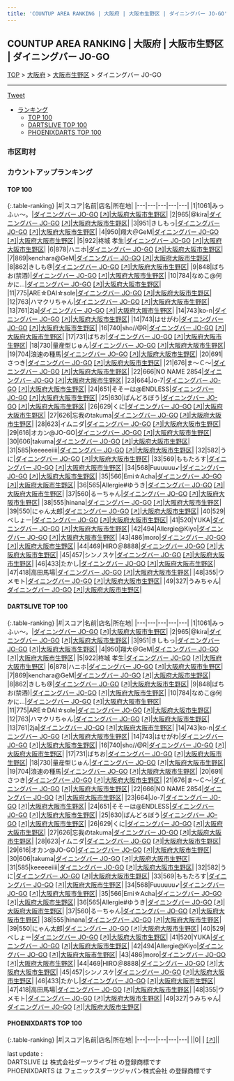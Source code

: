 ```yaml
---
title: 'COUNTUP AREA RANKING | 大阪府 | 大阪市生野区 | ダイニングバー JO-GO'
---
```

## COUNTUP AREA RANKING | 大阪府 | 大阪市生野区 | ダイニングバー JO-GO

[TOP](/darts/rank/) > [大阪府](/darts/rank/大阪府/) > [大阪市生野区](/darts/rank/大阪府/大阪市生野区/) > ダイニングバー JO-GO

___

<a href="https://twitter.com/share?ref_src=twsrc%5Etfw" data-text="COUNTUP AREA RANKING | 大阪府大阪市生野区ダイニングバー JO-GO" class="twitter-share-button" data-hashtags="DARTSLIVE,PHOENIXDARTS,darts,ダーツ" data-show-count="false">Tweet</a>

* [ランキング](#カウントアップランキング)
    * [TOP 100](#top-100)
    * [DARTSLIVE TOP 100](#dartslive-top-100)
    * [PHOENIXDARTS TOP 100](#phoenixdarts-top-100)

### 市区町村

<ul>

</ul>

### カウントアップランキング

#### TOP 100



{:.table-ranking}
|#|スコア|名前|店名|所在地|
|---|---|---|---|---|
|1|1061|<span class="rank-name-dl">みっふぃ〜。</span>|<a href="/darts/rank/shops/74289bbd4a643f5ca3f63593b5358cc4.html">ダイニングバー JO-GO</a> <a href="https://search.dartslive.com/jp/shop/74289bbd4a643f5ca3f63593b5358cc4">[↗]</a>|<a href="/darts/rank/大阪府/大阪市生野区">大阪府大阪市生野区</a>|
|2|965|<span class="rank-name-dl">@kira</span>|<a href="/darts/rank/shops/74289bbd4a643f5ca3f63593b5358cc4.html">ダイニングバー JO-GO</a> <a href="https://search.dartslive.com/jp/shop/74289bbd4a643f5ca3f63593b5358cc4">[↗]</a>|<a href="/darts/rank/大阪府/大阪市生野区">大阪府大阪市生野区</a>|
|3|951|<span class="rank-name-dl">きしもっ</span>|<a href="/darts/rank/shops/74289bbd4a643f5ca3f63593b5358cc4.html">ダイニングバー JO-GO</a> <a href="https://search.dartslive.com/jp/shop/74289bbd4a643f5ca3f63593b5358cc4">[↗]</a>|<a href="/darts/rank/大阪府/大阪市生野区">大阪府大阪市生野区</a>|
|4|950|<span class="rank-name-dl">翔大＠GeM</span>|<a href="/darts/rank/shops/74289bbd4a643f5ca3f63593b5358cc4.html">ダイニングバー JO-GO</a> <a href="https://search.dartslive.com/jp/shop/74289bbd4a643f5ca3f63593b5358cc4">[↗]</a>|<a href="/darts/rank/大阪府/大阪市生野区">大阪府大阪市生野区</a>|
|5|922|<span class="rank-name-dl">柊城 孝生</span>|<a href="/darts/rank/shops/74289bbd4a643f5ca3f63593b5358cc4.html">ダイニングバー JO-GO</a> <a href="https://search.dartslive.com/jp/shop/74289bbd4a643f5ca3f63593b5358cc4">[↗]</a>|<a href="/darts/rank/大阪府/大阪市生野区">大阪府大阪市生野区</a>|
|6|878|<span class="rank-name-dl">ハニホ</span>|<a href="/darts/rank/shops/74289bbd4a643f5ca3f63593b5358cc4.html">ダイニングバー JO-GO</a> <a href="https://search.dartslive.com/jp/shop/74289bbd4a643f5ca3f63593b5358cc4">[↗]</a>|<a href="/darts/rank/大阪府/大阪市生野区">大阪府大阪市生野区</a>|
|7|869|<span class="rank-name-dl">kenchara@GeM</span>|<a href="/darts/rank/shops/74289bbd4a643f5ca3f63593b5358cc4.html">ダイニングバー JO-GO</a> <a href="https://search.dartslive.com/jp/shop/74289bbd4a643f5ca3f63593b5358cc4">[↗]</a>|<a href="/darts/rank/大阪府/大阪市生野区">大阪府大阪市生野区</a>|
|8|862|<span class="rank-name-dl">きしも@</span>|<a href="/darts/rank/shops/74289bbd4a643f5ca3f63593b5358cc4.html">ダイニングバー JO-GO</a> <a href="https://search.dartslive.com/jp/shop/74289bbd4a643f5ca3f63593b5358cc4">[↗]</a>|<a href="/darts/rank/大阪府/大阪市生野区">大阪府大阪市生野区</a>|
|9|848|<span class="rank-name-dl">ばちお(禁酒)</span>|<a href="/darts/rank/shops/74289bbd4a643f5ca3f63593b5358cc4.html">ダイニングバー JO-GO</a> <a href="https://search.dartslive.com/jp/shop/74289bbd4a643f5ca3f63593b5358cc4">[↗]</a>|<a href="/darts/rank/大阪府/大阪市生野区">大阪府大阪市生野区</a>|
|10|784|<span class="rank-name-dl">なめこ@何かに…</span>|<a href="/darts/rank/shops/74289bbd4a643f5ca3f63593b5358cc4.html">ダイニングバー JO-GO</a> <a href="https://search.dartslive.com/jp/shop/74289bbd4a643f5ca3f63593b5358cc4">[↗]</a>|<a href="/darts/rank/大阪府/大阪市生野区">大阪府大阪市生野区</a>|
|11|775|<span class="rank-name-dl">ARE☆DAI☆sole</span>|<a href="/darts/rank/shops/74289bbd4a643f5ca3f63593b5358cc4.html">ダイニングバー JO-GO</a> <a href="https://search.dartslive.com/jp/shop/74289bbd4a643f5ca3f63593b5358cc4">[↗]</a>|<a href="/darts/rank/大阪府/大阪市生野区">大阪府大阪市生野区</a>|
|12|763|<span class="rank-name-dl">ハマクリちゃん</span>|<a href="/darts/rank/shops/74289bbd4a643f5ca3f63593b5358cc4.html">ダイニングバー JO-GO</a> <a href="https://search.dartslive.com/jp/shop/74289bbd4a643f5ca3f63593b5358cc4">[↗]</a>|<a href="/darts/rank/大阪府/大阪市生野区">大阪府大阪市生野区</a>|
|13|761|<span class="rank-name-dl">2ja</span>|<a href="/darts/rank/shops/74289bbd4a643f5ca3f63593b5358cc4.html">ダイニングバー JO-GO</a> <a href="https://search.dartslive.com/jp/shop/74289bbd4a643f5ca3f63593b5358cc4">[↗]</a>|<a href="/darts/rank/大阪府/大阪市生野区">大阪府大阪市生野区</a>|
|14|743|<span class="rank-name-dl">ko-n</span>|<a href="/darts/rank/shops/74289bbd4a643f5ca3f63593b5358cc4.html">ダイニングバー JO-GO</a> <a href="https://search.dartslive.com/jp/shop/74289bbd4a643f5ca3f63593b5358cc4">[↗]</a>|<a href="/darts/rank/大阪府/大阪市生野区">大阪府大阪市生野区</a>|
|14|743|<span class="rank-name-dl">はせがわ</span>|<a href="/darts/rank/shops/74289bbd4a643f5ca3f63593b5358cc4.html">ダイニングバー JO-GO</a> <a href="https://search.dartslive.com/jp/shop/74289bbd4a643f5ca3f63593b5358cc4">[↗]</a>|<a href="/darts/rank/大阪府/大阪市生野区">大阪府大阪市生野区</a>|
|16|740|<span class="rank-name-dl">sho//@R</span>|<a href="/darts/rank/shops/74289bbd4a643f5ca3f63593b5358cc4.html">ダイニングバー JO-GO</a> <a href="https://search.dartslive.com/jp/shop/74289bbd4a643f5ca3f63593b5358cc4">[↗]</a>|<a href="/darts/rank/大阪府/大阪市生野区">大阪府大阪市生野区</a>|
|17|731|<span class="rank-name-dl">ばちお</span>|<a href="/darts/rank/shops/74289bbd4a643f5ca3f63593b5358cc4.html">ダイニングバー JO-GO</a> <a href="https://search.dartslive.com/jp/shop/74289bbd4a643f5ca3f63593b5358cc4">[↗]</a>|<a href="/darts/rank/大阪府/大阪市生野区">大阪府大阪市生野区</a>|
|18|730|<span class="rank-name-dl">量産型じゅん</span>|<a href="/darts/rank/shops/74289bbd4a643f5ca3f63593b5358cc4.html">ダイニングバー JO-GO</a> <a href="https://search.dartslive.com/jp/shop/74289bbd4a643f5ca3f63593b5358cc4">[↗]</a>|<a href="/darts/rank/大阪府/大阪市生野区">大阪府大阪市生野区</a>|
|19|704|<span class="rank-name-dl">浪速の種馬</span>|<a href="/darts/rank/shops/74289bbd4a643f5ca3f63593b5358cc4.html">ダイニングバー JO-GO</a> <a href="https://search.dartslive.com/jp/shop/74289bbd4a643f5ca3f63593b5358cc4">[↗]</a>|<a href="/darts/rank/大阪府/大阪市生野区">大阪府大阪市生野区</a>|
|20|691|<span class="rank-name-dl">さつき</span>|<a href="/darts/rank/shops/74289bbd4a643f5ca3f63593b5358cc4.html">ダイニングバー JO-GO</a> <a href="https://search.dartslive.com/jp/shop/74289bbd4a643f5ca3f63593b5358cc4">[↗]</a>|<a href="/darts/rank/大阪府/大阪市生野区">大阪府大阪市生野区</a>|
|21|676|<span class="rank-name-dl">ま～Ｃ～</span>|<a href="/darts/rank/shops/74289bbd4a643f5ca3f63593b5358cc4.html">ダイニングバー JO-GO</a> <a href="https://search.dartslive.com/jp/shop/74289bbd4a643f5ca3f63593b5358cc4">[↗]</a>|<a href="/darts/rank/大阪府/大阪市生野区">大阪府大阪市生野区</a>|
|22|666|<span class="rank-name-dl">NO NAME 2854</span>|<a href="/darts/rank/shops/74289bbd4a643f5ca3f63593b5358cc4.html">ダイニングバー JO-GO</a> <a href="https://search.dartslive.com/jp/shop/74289bbd4a643f5ca3f63593b5358cc4">[↗]</a>|<a href="/darts/rank/大阪府/大阪市生野区">大阪府大阪市生野区</a>|
|23|664|<span class="rank-name-dl">Jo-7</span>|<a href="/darts/rank/shops/74289bbd4a643f5ca3f63593b5358cc4.html">ダイニングバー JO-GO</a> <a href="https://search.dartslive.com/jp/shop/74289bbd4a643f5ca3f63593b5358cc4">[↗]</a>|<a href="/darts/rank/大阪府/大阪市生野区">大阪府大阪市生野区</a>|
|24|651|<span class="rank-name-dl">そそーは@ENDLESS</span>|<a href="/darts/rank/shops/74289bbd4a643f5ca3f63593b5358cc4.html">ダイニングバー JO-GO</a> <a href="https://search.dartslive.com/jp/shop/74289bbd4a643f5ca3f63593b5358cc4">[↗]</a>|<a href="/darts/rank/大阪府/大阪市生野区">大阪府大阪市生野区</a>|
|25|630|<span class="rank-name-dl">ぱんどろぼう</span>|<a href="/darts/rank/shops/74289bbd4a643f5ca3f63593b5358cc4.html">ダイニングバー JO-GO</a> <a href="https://search.dartslive.com/jp/shop/74289bbd4a643f5ca3f63593b5358cc4">[↗]</a>|<a href="/darts/rank/大阪府/大阪市生野区">大阪府大阪市生野区</a>|
|26|629|<span class="rank-name-dl">くに</span>|<a href="/darts/rank/shops/74289bbd4a643f5ca3f63593b5358cc4.html">ダイニングバー JO-GO</a> <a href="https://search.dartslive.com/jp/shop/74289bbd4a643f5ca3f63593b5358cc4">[↗]</a>|<a href="/darts/rank/大阪府/大阪市生野区">大阪府大阪市生野区</a>|
|27|626|<span class="rank-name-dl">忘我のtakuma</span>|<a href="/darts/rank/shops/74289bbd4a643f5ca3f63593b5358cc4.html">ダイニングバー JO-GO</a> <a href="https://search.dartslive.com/jp/shop/74289bbd4a643f5ca3f63593b5358cc4">[↗]</a>|<a href="/darts/rank/大阪府/大阪市生野区">大阪府大阪市生野区</a>|
|28|623|<span class="rank-name-dl">イムニダ</span>|<a href="/darts/rank/shops/74289bbd4a643f5ca3f63593b5358cc4.html">ダイニングバー JO-GO</a> <a href="https://search.dartslive.com/jp/shop/74289bbd4a643f5ca3f63593b5358cc4">[↗]</a>|<a href="/darts/rank/大阪府/大阪市生野区">大阪府大阪市生野区</a>|
|29|616|<span class="rank-name-dl">オカン@JO-GO</span>|<a href="/darts/rank/shops/74289bbd4a643f5ca3f63593b5358cc4.html">ダイニングバー JO-GO</a> <a href="https://search.dartslive.com/jp/shop/74289bbd4a643f5ca3f63593b5358cc4">[↗]</a>|<a href="/darts/rank/大阪府/大阪市生野区">大阪府大阪市生野区</a>|
|30|606|<span class="rank-name-dl">takuma</span>|<a href="/darts/rank/shops/74289bbd4a643f5ca3f63593b5358cc4.html">ダイニングバー JO-GO</a> <a href="https://search.dartslive.com/jp/shop/74289bbd4a643f5ca3f63593b5358cc4">[↗]</a>|<a href="/darts/rank/大阪府/大阪市生野区">大阪府大阪市生野区</a>|
|31|585|<span class="rank-name-dl">keeeeeiiii</span>|<a href="/darts/rank/shops/74289bbd4a643f5ca3f63593b5358cc4.html">ダイニングバー JO-GO</a> <a href="https://search.dartslive.com/jp/shop/74289bbd4a643f5ca3f63593b5358cc4">[↗]</a>|<a href="/darts/rank/大阪府/大阪市生野区">大阪府大阪市生野区</a>|
|32|582|<span class="rank-name-dl">うに</span>|<a href="/darts/rank/shops/74289bbd4a643f5ca3f63593b5358cc4.html">ダイニングバー JO-GO</a> <a href="https://search.dartslive.com/jp/shop/74289bbd4a643f5ca3f63593b5358cc4">[↗]</a>|<a href="/darts/rank/大阪府/大阪市生野区">大阪府大阪市生野区</a>|
|33|569|<span class="rank-name-dl">ももたろす</span>|<a href="/darts/rank/shops/74289bbd4a643f5ca3f63593b5358cc4.html">ダイニングバー JO-GO</a> <a href="https://search.dartslive.com/jp/shop/74289bbd4a643f5ca3f63593b5358cc4">[↗]</a>|<a href="/darts/rank/大阪府/大阪市生野区">大阪府大阪市生野区</a>|
|34|568|<span class="rank-name-dl">Fuuuuuu➹</span>|<a href="/darts/rank/shops/74289bbd4a643f5ca3f63593b5358cc4.html">ダイニングバー JO-GO</a> <a href="https://search.dartslive.com/jp/shop/74289bbd4a643f5ca3f63593b5358cc4">[↗]</a>|<a href="/darts/rank/大阪府/大阪市生野区">大阪府大阪市生野区</a>|
|35|566|<span class="rank-name-dl">Emi☆Acha</span>|<a href="/darts/rank/shops/74289bbd4a643f5ca3f63593b5358cc4.html">ダイニングバー JO-GO</a> <a href="https://search.dartslive.com/jp/shop/74289bbd4a643f5ca3f63593b5358cc4">[↗]</a>|<a href="/darts/rank/大阪府/大阪市生野区">大阪府大阪市生野区</a>|
|36|565|<span class="rank-name-dl">Allergie#ゆうき</span>|<a href="/darts/rank/shops/74289bbd4a643f5ca3f63593b5358cc4.html">ダイニングバー JO-GO</a> <a href="https://search.dartslive.com/jp/shop/74289bbd4a643f5ca3f63593b5358cc4">[↗]</a>|<a href="/darts/rank/大阪府/大阪市生野区">大阪府大阪市生野区</a>|
|37|560|<span class="rank-name-dl">るーちゃん</span>|<a href="/darts/rank/shops/74289bbd4a643f5ca3f63593b5358cc4.html">ダイニングバー JO-GO</a> <a href="https://search.dartslive.com/jp/shop/74289bbd4a643f5ca3f63593b5358cc4">[↗]</a>|<a href="/darts/rank/大阪府/大阪市生野区">大阪府大阪市生野区</a>|
|38|555|<span class="rank-name-dl">hinana</span>|<a href="/darts/rank/shops/74289bbd4a643f5ca3f63593b5358cc4.html">ダイニングバー JO-GO</a> <a href="https://search.dartslive.com/jp/shop/74289bbd4a643f5ca3f63593b5358cc4">[↗]</a>|<a href="/darts/rank/大阪府/大阪市生野区">大阪府大阪市生野区</a>|
|39|550|<span class="rank-name-dl">にゃん太郎</span>|<a href="/darts/rank/shops/74289bbd4a643f5ca3f63593b5358cc4.html">ダイニングバー JO-GO</a> <a href="https://search.dartslive.com/jp/shop/74289bbd4a643f5ca3f63593b5358cc4">[↗]</a>|<a href="/darts/rank/大阪府/大阪市生野区">大阪府大阪市生野区</a>|
|40|529|<span class="rank-name-dl">べしょー</span>|<a href="/darts/rank/shops/74289bbd4a643f5ca3f63593b5358cc4.html">ダイニングバー JO-GO</a> <a href="https://search.dartslive.com/jp/shop/74289bbd4a643f5ca3f63593b5358cc4">[↗]</a>|<a href="/darts/rank/大阪府/大阪市生野区">大阪府大阪市生野区</a>|
|41|520|<span class="rank-name-dl">YUKA</span>|<a href="/darts/rank/shops/74289bbd4a643f5ca3f63593b5358cc4.html">ダイニングバー JO-GO</a> <a href="https://search.dartslive.com/jp/shop/74289bbd4a643f5ca3f63593b5358cc4">[↗]</a>|<a href="/darts/rank/大阪府/大阪市生野区">大阪府大阪市生野区</a>|
|42|494|<span class="rank-name-dl">Allergie@Kiyo</span>|<a href="/darts/rank/shops/74289bbd4a643f5ca3f63593b5358cc4.html">ダイニングバー JO-GO</a> <a href="https://search.dartslive.com/jp/shop/74289bbd4a643f5ca3f63593b5358cc4">[↗]</a>|<a href="/darts/rank/大阪府/大阪市生野区">大阪府大阪市生野区</a>|
|43|486|<span class="rank-name-dl">moro</span>|<a href="/darts/rank/shops/74289bbd4a643f5ca3f63593b5358cc4.html">ダイニングバー JO-GO</a> <a href="https://search.dartslive.com/jp/shop/74289bbd4a643f5ca3f63593b5358cc4">[↗]</a>|<a href="/darts/rank/大阪府/大阪市生野区">大阪府大阪市生野区</a>|
|44|469|<span class="rank-name-dl">HIRO＠8888</span>|<a href="/darts/rank/shops/74289bbd4a643f5ca3f63593b5358cc4.html">ダイニングバー JO-GO</a> <a href="https://search.dartslive.com/jp/shop/74289bbd4a643f5ca3f63593b5358cc4">[↗]</a>|<a href="/darts/rank/大阪府/大阪市生野区">大阪府大阪市生野区</a>|
|45|457|<span class="rank-name-dl">シンノスケ</span>|<a href="/darts/rank/shops/74289bbd4a643f5ca3f63593b5358cc4.html">ダイニングバー JO-GO</a> <a href="https://search.dartslive.com/jp/shop/74289bbd4a643f5ca3f63593b5358cc4">[↗]</a>|<a href="/darts/rank/大阪府/大阪市生野区">大阪府大阪市生野区</a>|
|46|433|<span class="rank-name-dl">たかし</span>|<a href="/darts/rank/shops/74289bbd4a643f5ca3f63593b5358cc4.html">ダイニングバー JO-GO</a> <a href="https://search.dartslive.com/jp/shop/74289bbd4a643f5ca3f63593b5358cc4">[↗]</a>|<a href="/darts/rank/大阪府/大阪市生野区">大阪府大阪市生野区</a>|
|47|418|<span class="rank-name-dl">高田馬場</span>|<a href="/darts/rank/shops/74289bbd4a643f5ca3f63593b5358cc4.html">ダイニングバー JO-GO</a> <a href="https://search.dartslive.com/jp/shop/74289bbd4a643f5ca3f63593b5358cc4">[↗]</a>|<a href="/darts/rank/大阪府/大阪市生野区">大阪府大阪市生野区</a>|
|48|355|<span class="rank-name-dl">ウメモト</span>|<a href="/darts/rank/shops/74289bbd4a643f5ca3f63593b5358cc4.html">ダイニングバー JO-GO</a> <a href="https://search.dartslive.com/jp/shop/74289bbd4a643f5ca3f63593b5358cc4">[↗]</a>|<a href="/darts/rank/大阪府/大阪市生野区">大阪府大阪市生野区</a>|
|49|327|<span class="rank-name-dl">うみちゃん</span>|<a href="/darts/rank/shops/74289bbd4a643f5ca3f63593b5358cc4.html">ダイニングバー JO-GO</a> <a href="https://search.dartslive.com/jp/shop/74289bbd4a643f5ca3f63593b5358cc4">[↗]</a>|<a href="/darts/rank/大阪府/大阪市生野区">大阪府大阪市生野区</a>|


#### DARTSLIVE TOP 100



{:.table-ranking}
|#|スコア|名前|店名|所在地|
|---|---|---|---|---|
|1|1061|<span class="rank-name-dl">みっふぃ〜。</span>|<a href="/darts/rank/shops/74289bbd4a643f5ca3f63593b5358cc4.html">ダイニングバー JO-GO</a> <a href="https://search.dartslive.com/jp/shop/74289bbd4a643f5ca3f63593b5358cc4">[↗]</a>|<a href="/darts/rank/大阪府/大阪市生野区">大阪府大阪市生野区</a>|
|2|965|<span class="rank-name-dl">@kira</span>|<a href="/darts/rank/shops/74289bbd4a643f5ca3f63593b5358cc4.html">ダイニングバー JO-GO</a> <a href="https://search.dartslive.com/jp/shop/74289bbd4a643f5ca3f63593b5358cc4">[↗]</a>|<a href="/darts/rank/大阪府/大阪市生野区">大阪府大阪市生野区</a>|
|3|951|<span class="rank-name-dl">きしもっ</span>|<a href="/darts/rank/shops/74289bbd4a643f5ca3f63593b5358cc4.html">ダイニングバー JO-GO</a> <a href="https://search.dartslive.com/jp/shop/74289bbd4a643f5ca3f63593b5358cc4">[↗]</a>|<a href="/darts/rank/大阪府/大阪市生野区">大阪府大阪市生野区</a>|
|4|950|<span class="rank-name-dl">翔大＠GeM</span>|<a href="/darts/rank/shops/74289bbd4a643f5ca3f63593b5358cc4.html">ダイニングバー JO-GO</a> <a href="https://search.dartslive.com/jp/shop/74289bbd4a643f5ca3f63593b5358cc4">[↗]</a>|<a href="/darts/rank/大阪府/大阪市生野区">大阪府大阪市生野区</a>|
|5|922|<span class="rank-name-dl">柊城 孝生</span>|<a href="/darts/rank/shops/74289bbd4a643f5ca3f63593b5358cc4.html">ダイニングバー JO-GO</a> <a href="https://search.dartslive.com/jp/shop/74289bbd4a643f5ca3f63593b5358cc4">[↗]</a>|<a href="/darts/rank/大阪府/大阪市生野区">大阪府大阪市生野区</a>|
|6|878|<span class="rank-name-dl">ハニホ</span>|<a href="/darts/rank/shops/74289bbd4a643f5ca3f63593b5358cc4.html">ダイニングバー JO-GO</a> <a href="https://search.dartslive.com/jp/shop/74289bbd4a643f5ca3f63593b5358cc4">[↗]</a>|<a href="/darts/rank/大阪府/大阪市生野区">大阪府大阪市生野区</a>|
|7|869|<span class="rank-name-dl">kenchara@GeM</span>|<a href="/darts/rank/shops/74289bbd4a643f5ca3f63593b5358cc4.html">ダイニングバー JO-GO</a> <a href="https://search.dartslive.com/jp/shop/74289bbd4a643f5ca3f63593b5358cc4">[↗]</a>|<a href="/darts/rank/大阪府/大阪市生野区">大阪府大阪市生野区</a>|
|8|862|<span class="rank-name-dl">きしも@</span>|<a href="/darts/rank/shops/74289bbd4a643f5ca3f63593b5358cc4.html">ダイニングバー JO-GO</a> <a href="https://search.dartslive.com/jp/shop/74289bbd4a643f5ca3f63593b5358cc4">[↗]</a>|<a href="/darts/rank/大阪府/大阪市生野区">大阪府大阪市生野区</a>|
|9|848|<span class="rank-name-dl">ばちお(禁酒)</span>|<a href="/darts/rank/shops/74289bbd4a643f5ca3f63593b5358cc4.html">ダイニングバー JO-GO</a> <a href="https://search.dartslive.com/jp/shop/74289bbd4a643f5ca3f63593b5358cc4">[↗]</a>|<a href="/darts/rank/大阪府/大阪市生野区">大阪府大阪市生野区</a>|
|10|784|<span class="rank-name-dl">なめこ@何かに…</span>|<a href="/darts/rank/shops/74289bbd4a643f5ca3f63593b5358cc4.html">ダイニングバー JO-GO</a> <a href="https://search.dartslive.com/jp/shop/74289bbd4a643f5ca3f63593b5358cc4">[↗]</a>|<a href="/darts/rank/大阪府/大阪市生野区">大阪府大阪市生野区</a>|
|11|775|<span class="rank-name-dl">ARE☆DAI☆sole</span>|<a href="/darts/rank/shops/74289bbd4a643f5ca3f63593b5358cc4.html">ダイニングバー JO-GO</a> <a href="https://search.dartslive.com/jp/shop/74289bbd4a643f5ca3f63593b5358cc4">[↗]</a>|<a href="/darts/rank/大阪府/大阪市生野区">大阪府大阪市生野区</a>|
|12|763|<span class="rank-name-dl">ハマクリちゃん</span>|<a href="/darts/rank/shops/74289bbd4a643f5ca3f63593b5358cc4.html">ダイニングバー JO-GO</a> <a href="https://search.dartslive.com/jp/shop/74289bbd4a643f5ca3f63593b5358cc4">[↗]</a>|<a href="/darts/rank/大阪府/大阪市生野区">大阪府大阪市生野区</a>|
|13|761|<span class="rank-name-dl">2ja</span>|<a href="/darts/rank/shops/74289bbd4a643f5ca3f63593b5358cc4.html">ダイニングバー JO-GO</a> <a href="https://search.dartslive.com/jp/shop/74289bbd4a643f5ca3f63593b5358cc4">[↗]</a>|<a href="/darts/rank/大阪府/大阪市生野区">大阪府大阪市生野区</a>|
|14|743|<span class="rank-name-dl">ko-n</span>|<a href="/darts/rank/shops/74289bbd4a643f5ca3f63593b5358cc4.html">ダイニングバー JO-GO</a> <a href="https://search.dartslive.com/jp/shop/74289bbd4a643f5ca3f63593b5358cc4">[↗]</a>|<a href="/darts/rank/大阪府/大阪市生野区">大阪府大阪市生野区</a>|
|14|743|<span class="rank-name-dl">はせがわ</span>|<a href="/darts/rank/shops/74289bbd4a643f5ca3f63593b5358cc4.html">ダイニングバー JO-GO</a> <a href="https://search.dartslive.com/jp/shop/74289bbd4a643f5ca3f63593b5358cc4">[↗]</a>|<a href="/darts/rank/大阪府/大阪市生野区">大阪府大阪市生野区</a>|
|16|740|<span class="rank-name-dl">sho//@R</span>|<a href="/darts/rank/shops/74289bbd4a643f5ca3f63593b5358cc4.html">ダイニングバー JO-GO</a> <a href="https://search.dartslive.com/jp/shop/74289bbd4a643f5ca3f63593b5358cc4">[↗]</a>|<a href="/darts/rank/大阪府/大阪市生野区">大阪府大阪市生野区</a>|
|17|731|<span class="rank-name-dl">ばちお</span>|<a href="/darts/rank/shops/74289bbd4a643f5ca3f63593b5358cc4.html">ダイニングバー JO-GO</a> <a href="https://search.dartslive.com/jp/shop/74289bbd4a643f5ca3f63593b5358cc4">[↗]</a>|<a href="/darts/rank/大阪府/大阪市生野区">大阪府大阪市生野区</a>|
|18|730|<span class="rank-name-dl">量産型じゅん</span>|<a href="/darts/rank/shops/74289bbd4a643f5ca3f63593b5358cc4.html">ダイニングバー JO-GO</a> <a href="https://search.dartslive.com/jp/shop/74289bbd4a643f5ca3f63593b5358cc4">[↗]</a>|<a href="/darts/rank/大阪府/大阪市生野区">大阪府大阪市生野区</a>|
|19|704|<span class="rank-name-dl">浪速の種馬</span>|<a href="/darts/rank/shops/74289bbd4a643f5ca3f63593b5358cc4.html">ダイニングバー JO-GO</a> <a href="https://search.dartslive.com/jp/shop/74289bbd4a643f5ca3f63593b5358cc4">[↗]</a>|<a href="/darts/rank/大阪府/大阪市生野区">大阪府大阪市生野区</a>|
|20|691|<span class="rank-name-dl">さつき</span>|<a href="/darts/rank/shops/74289bbd4a643f5ca3f63593b5358cc4.html">ダイニングバー JO-GO</a> <a href="https://search.dartslive.com/jp/shop/74289bbd4a643f5ca3f63593b5358cc4">[↗]</a>|<a href="/darts/rank/大阪府/大阪市生野区">大阪府大阪市生野区</a>|
|21|676|<span class="rank-name-dl">ま～Ｃ～</span>|<a href="/darts/rank/shops/74289bbd4a643f5ca3f63593b5358cc4.html">ダイニングバー JO-GO</a> <a href="https://search.dartslive.com/jp/shop/74289bbd4a643f5ca3f63593b5358cc4">[↗]</a>|<a href="/darts/rank/大阪府/大阪市生野区">大阪府大阪市生野区</a>|
|22|666|<span class="rank-name-dl">NO NAME 2854</span>|<a href="/darts/rank/shops/74289bbd4a643f5ca3f63593b5358cc4.html">ダイニングバー JO-GO</a> <a href="https://search.dartslive.com/jp/shop/74289bbd4a643f5ca3f63593b5358cc4">[↗]</a>|<a href="/darts/rank/大阪府/大阪市生野区">大阪府大阪市生野区</a>|
|23|664|<span class="rank-name-dl">Jo-7</span>|<a href="/darts/rank/shops/74289bbd4a643f5ca3f63593b5358cc4.html">ダイニングバー JO-GO</a> <a href="https://search.dartslive.com/jp/shop/74289bbd4a643f5ca3f63593b5358cc4">[↗]</a>|<a href="/darts/rank/大阪府/大阪市生野区">大阪府大阪市生野区</a>|
|24|651|<span class="rank-name-dl">そそーは@ENDLESS</span>|<a href="/darts/rank/shops/74289bbd4a643f5ca3f63593b5358cc4.html">ダイニングバー JO-GO</a> <a href="https://search.dartslive.com/jp/shop/74289bbd4a643f5ca3f63593b5358cc4">[↗]</a>|<a href="/darts/rank/大阪府/大阪市生野区">大阪府大阪市生野区</a>|
|25|630|<span class="rank-name-dl">ぱんどろぼう</span>|<a href="/darts/rank/shops/74289bbd4a643f5ca3f63593b5358cc4.html">ダイニングバー JO-GO</a> <a href="https://search.dartslive.com/jp/shop/74289bbd4a643f5ca3f63593b5358cc4">[↗]</a>|<a href="/darts/rank/大阪府/大阪市生野区">大阪府大阪市生野区</a>|
|26|629|<span class="rank-name-dl">くに</span>|<a href="/darts/rank/shops/74289bbd4a643f5ca3f63593b5358cc4.html">ダイニングバー JO-GO</a> <a href="https://search.dartslive.com/jp/shop/74289bbd4a643f5ca3f63593b5358cc4">[↗]</a>|<a href="/darts/rank/大阪府/大阪市生野区">大阪府大阪市生野区</a>|
|27|626|<span class="rank-name-dl">忘我のtakuma</span>|<a href="/darts/rank/shops/74289bbd4a643f5ca3f63593b5358cc4.html">ダイニングバー JO-GO</a> <a href="https://search.dartslive.com/jp/shop/74289bbd4a643f5ca3f63593b5358cc4">[↗]</a>|<a href="/darts/rank/大阪府/大阪市生野区">大阪府大阪市生野区</a>|
|28|623|<span class="rank-name-dl">イムニダ</span>|<a href="/darts/rank/shops/74289bbd4a643f5ca3f63593b5358cc4.html">ダイニングバー JO-GO</a> <a href="https://search.dartslive.com/jp/shop/74289bbd4a643f5ca3f63593b5358cc4">[↗]</a>|<a href="/darts/rank/大阪府/大阪市生野区">大阪府大阪市生野区</a>|
|29|616|<span class="rank-name-dl">オカン@JO-GO</span>|<a href="/darts/rank/shops/74289bbd4a643f5ca3f63593b5358cc4.html">ダイニングバー JO-GO</a> <a href="https://search.dartslive.com/jp/shop/74289bbd4a643f5ca3f63593b5358cc4">[↗]</a>|<a href="/darts/rank/大阪府/大阪市生野区">大阪府大阪市生野区</a>|
|30|606|<span class="rank-name-dl">takuma</span>|<a href="/darts/rank/shops/74289bbd4a643f5ca3f63593b5358cc4.html">ダイニングバー JO-GO</a> <a href="https://search.dartslive.com/jp/shop/74289bbd4a643f5ca3f63593b5358cc4">[↗]</a>|<a href="/darts/rank/大阪府/大阪市生野区">大阪府大阪市生野区</a>|
|31|585|<span class="rank-name-dl">keeeeeiiii</span>|<a href="/darts/rank/shops/74289bbd4a643f5ca3f63593b5358cc4.html">ダイニングバー JO-GO</a> <a href="https://search.dartslive.com/jp/shop/74289bbd4a643f5ca3f63593b5358cc4">[↗]</a>|<a href="/darts/rank/大阪府/大阪市生野区">大阪府大阪市生野区</a>|
|32|582|<span class="rank-name-dl">うに</span>|<a href="/darts/rank/shops/74289bbd4a643f5ca3f63593b5358cc4.html">ダイニングバー JO-GO</a> <a href="https://search.dartslive.com/jp/shop/74289bbd4a643f5ca3f63593b5358cc4">[↗]</a>|<a href="/darts/rank/大阪府/大阪市生野区">大阪府大阪市生野区</a>|
|33|569|<span class="rank-name-dl">ももたろす</span>|<a href="/darts/rank/shops/74289bbd4a643f5ca3f63593b5358cc4.html">ダイニングバー JO-GO</a> <a href="https://search.dartslive.com/jp/shop/74289bbd4a643f5ca3f63593b5358cc4">[↗]</a>|<a href="/darts/rank/大阪府/大阪市生野区">大阪府大阪市生野区</a>|
|34|568|<span class="rank-name-dl">Fuuuuuu➹</span>|<a href="/darts/rank/shops/74289bbd4a643f5ca3f63593b5358cc4.html">ダイニングバー JO-GO</a> <a href="https://search.dartslive.com/jp/shop/74289bbd4a643f5ca3f63593b5358cc4">[↗]</a>|<a href="/darts/rank/大阪府/大阪市生野区">大阪府大阪市生野区</a>|
|35|566|<span class="rank-name-dl">Emi☆Acha</span>|<a href="/darts/rank/shops/74289bbd4a643f5ca3f63593b5358cc4.html">ダイニングバー JO-GO</a> <a href="https://search.dartslive.com/jp/shop/74289bbd4a643f5ca3f63593b5358cc4">[↗]</a>|<a href="/darts/rank/大阪府/大阪市生野区">大阪府大阪市生野区</a>|
|36|565|<span class="rank-name-dl">Allergie#ゆうき</span>|<a href="/darts/rank/shops/74289bbd4a643f5ca3f63593b5358cc4.html">ダイニングバー JO-GO</a> <a href="https://search.dartslive.com/jp/shop/74289bbd4a643f5ca3f63593b5358cc4">[↗]</a>|<a href="/darts/rank/大阪府/大阪市生野区">大阪府大阪市生野区</a>|
|37|560|<span class="rank-name-dl">るーちゃん</span>|<a href="/darts/rank/shops/74289bbd4a643f5ca3f63593b5358cc4.html">ダイニングバー JO-GO</a> <a href="https://search.dartslive.com/jp/shop/74289bbd4a643f5ca3f63593b5358cc4">[↗]</a>|<a href="/darts/rank/大阪府/大阪市生野区">大阪府大阪市生野区</a>|
|38|555|<span class="rank-name-dl">hinana</span>|<a href="/darts/rank/shops/74289bbd4a643f5ca3f63593b5358cc4.html">ダイニングバー JO-GO</a> <a href="https://search.dartslive.com/jp/shop/74289bbd4a643f5ca3f63593b5358cc4">[↗]</a>|<a href="/darts/rank/大阪府/大阪市生野区">大阪府大阪市生野区</a>|
|39|550|<span class="rank-name-dl">にゃん太郎</span>|<a href="/darts/rank/shops/74289bbd4a643f5ca3f63593b5358cc4.html">ダイニングバー JO-GO</a> <a href="https://search.dartslive.com/jp/shop/74289bbd4a643f5ca3f63593b5358cc4">[↗]</a>|<a href="/darts/rank/大阪府/大阪市生野区">大阪府大阪市生野区</a>|
|40|529|<span class="rank-name-dl">べしょー</span>|<a href="/darts/rank/shops/74289bbd4a643f5ca3f63593b5358cc4.html">ダイニングバー JO-GO</a> <a href="https://search.dartslive.com/jp/shop/74289bbd4a643f5ca3f63593b5358cc4">[↗]</a>|<a href="/darts/rank/大阪府/大阪市生野区">大阪府大阪市生野区</a>|
|41|520|<span class="rank-name-dl">YUKA</span>|<a href="/darts/rank/shops/74289bbd4a643f5ca3f63593b5358cc4.html">ダイニングバー JO-GO</a> <a href="https://search.dartslive.com/jp/shop/74289bbd4a643f5ca3f63593b5358cc4">[↗]</a>|<a href="/darts/rank/大阪府/大阪市生野区">大阪府大阪市生野区</a>|
|42|494|<span class="rank-name-dl">Allergie@Kiyo</span>|<a href="/darts/rank/shops/74289bbd4a643f5ca3f63593b5358cc4.html">ダイニングバー JO-GO</a> <a href="https://search.dartslive.com/jp/shop/74289bbd4a643f5ca3f63593b5358cc4">[↗]</a>|<a href="/darts/rank/大阪府/大阪市生野区">大阪府大阪市生野区</a>|
|43|486|<span class="rank-name-dl">moro</span>|<a href="/darts/rank/shops/74289bbd4a643f5ca3f63593b5358cc4.html">ダイニングバー JO-GO</a> <a href="https://search.dartslive.com/jp/shop/74289bbd4a643f5ca3f63593b5358cc4">[↗]</a>|<a href="/darts/rank/大阪府/大阪市生野区">大阪府大阪市生野区</a>|
|44|469|<span class="rank-name-dl">HIRO＠8888</span>|<a href="/darts/rank/shops/74289bbd4a643f5ca3f63593b5358cc4.html">ダイニングバー JO-GO</a> <a href="https://search.dartslive.com/jp/shop/74289bbd4a643f5ca3f63593b5358cc4">[↗]</a>|<a href="/darts/rank/大阪府/大阪市生野区">大阪府大阪市生野区</a>|
|45|457|<span class="rank-name-dl">シンノスケ</span>|<a href="/darts/rank/shops/74289bbd4a643f5ca3f63593b5358cc4.html">ダイニングバー JO-GO</a> <a href="https://search.dartslive.com/jp/shop/74289bbd4a643f5ca3f63593b5358cc4">[↗]</a>|<a href="/darts/rank/大阪府/大阪市生野区">大阪府大阪市生野区</a>|
|46|433|<span class="rank-name-dl">たかし</span>|<a href="/darts/rank/shops/74289bbd4a643f5ca3f63593b5358cc4.html">ダイニングバー JO-GO</a> <a href="https://search.dartslive.com/jp/shop/74289bbd4a643f5ca3f63593b5358cc4">[↗]</a>|<a href="/darts/rank/大阪府/大阪市生野区">大阪府大阪市生野区</a>|
|47|418|<span class="rank-name-dl">高田馬場</span>|<a href="/darts/rank/shops/74289bbd4a643f5ca3f63593b5358cc4.html">ダイニングバー JO-GO</a> <a href="https://search.dartslive.com/jp/shop/74289bbd4a643f5ca3f63593b5358cc4">[↗]</a>|<a href="/darts/rank/大阪府/大阪市生野区">大阪府大阪市生野区</a>|
|48|355|<span class="rank-name-dl">ウメモト</span>|<a href="/darts/rank/shops/74289bbd4a643f5ca3f63593b5358cc4.html">ダイニングバー JO-GO</a> <a href="https://search.dartslive.com/jp/shop/74289bbd4a643f5ca3f63593b5358cc4">[↗]</a>|<a href="/darts/rank/大阪府/大阪市生野区">大阪府大阪市生野区</a>|
|49|327|<span class="rank-name-dl">うみちゃん</span>|<a href="/darts/rank/shops/74289bbd4a643f5ca3f63593b5358cc4.html">ダイニングバー JO-GO</a> <a href="https://search.dartslive.com/jp/shop/74289bbd4a643f5ca3f63593b5358cc4">[↗]</a>|<a href="/darts/rank/大阪府/大阪市生野区">大阪府大阪市生野区</a>|


#### PHOENIXDARTS TOP 100



{:.table-ranking}
|#|スコア|名前|店名|所在地|
|---|---|---|---|---|
||0|<span class="rank-name-dl"> </span>|<a href="/darts/rank/shops/.html"></a> <a href="">[↗]</a>|<a href="/darts/rank//"></a>|


<div class="footer border-top border-gray-light mt-5 pt-3 text-right text-gray">
    last update : <span style="font-weight: italic" id="foot_last_modified"></span><br />
    DARTSLIVE は 株式会社ダーツライブ社 の登録商標です<br />
    PHOENIXDARTS は フェニックスダーツジャパン株式会社 の登録商標です<br />
</div>

<script src="https://cdnjs.cloudflare.com/ajax/libs/jquery.tablesorter/2.31.3/js/jquery.tablesorter.min.js" integrity="sha512-qzgd5cYSZcosqpzpn7zF2ZId8f/8CHmFKZ8j7mU4OUXTNRd5g+ZHBPsgKEwoqxCtdQvExE5LprwwPAgoicguNg==" crossorigin="anonymous" referrerpolicy="no-referrer"></script>
<link rel="stylesheet" href="https://cdnjs.cloudflare.com/ajax/libs/jquery.tablesorter/2.31.3/css/theme.default.min.css" integrity="sha512-wghhOJkjQX0Lh3NSWvNKeZ0ZpNn+SPVXX1Qyc9OCaogADktxrBiBdKGDoqVUOyhStvMBmJQ8ZdMHiR3wuEq8+w==" crossorigin="anonymous" referrerpolicy="no-referrer" />
<script>
$(function() {
    $(".table-ranking").tablesorter({sortList:[[0, 0]]});
    $("#foot_last_modified").text(formatDate(new Date(document.lastModified), 'yyyy-MM-dd HH:mm:ss'));
});
</script>

<script async src="https://platform.twitter.com/widgets.js" charset="utf-8"></script>